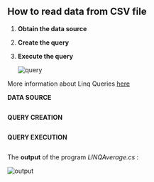 ## How to read data from CSV file
	
1. **Obtain the data source**
2. **Create the query**
3. **Execute the query**

	![query](imgs/linq_query.png)

More information about Linq Queries [here](https://docs.microsoft.com/en-us/dotnet/csharp/programming-guide/concepts/linq/introduction-to-linq-queries)



**DATA SOURCE**

```c#

```





**QUERY CREATION**

```c#

````




**QUERY EXECUTION**

```c#

````


The **output** of the program *LINQAverage.cs* :

![output](imgs/output.png)

